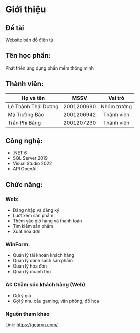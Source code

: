 # Giới thiệu 

## Đề tài
Website bán đồ điện tử
## Tên học phần: 
Phát triển ứng dụng phần mềm thông minh

## Thành viên:
| Họ và tên | MSSV | Vai trò |
| ------------- |:-------------:|:-------------:|
| Lê Thành Thái Dương | 2001200690 | Nhóm trưởng |
| Mã Trường Bảo | 2001206942 | Thành viên |
| Trần Phi Bằng | 2001207230 | Thành viên|

## Công nghệ: 
- .NET 6
- SQL Server 2019
- Visual Studio 2022
- API OpenAI

## Chức năng:
### Web: 
  + Đăng nhập và đăng ký
  + Lướt xem sản phẩm
  + Thêm vào giỏ hàng và thanh toán
  + Tìm kiếm sản phẩm
  + Xuất hóa đơn
### WinForm:
  + Quản lý tài khoản khách hàng
  + Quản lý danh sách sản phẩm
  + Quản lý hóa đơn
  + Quản lý doanh thu
### AI: Chăm sóc khách hàng (Web)
  + Gợi ý giá
  + Gợi ý nhu cầu gaming, văn phòng, đồ họa
### Nguồn tham khảo
Link: https://gearvn.com/ 
  
